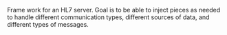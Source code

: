 Frame work for an HL7 server. Goal is to be able to inject pieces as needed to handle different communication types, different sources of data, and different types of messages.
